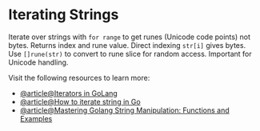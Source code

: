 # Iterating Strings

Iterate over strings with `for range` to get runes (Unicode code points) not bytes. Returns index and rune value. Direct indexing `str[i]` gives bytes. Use `[]rune(str)` to convert to rune slice for random access. Important for Unicode handling.

Visit the following resources to learn more:

- [@article@Iterators in GoLang](https://blog.alexoglou.com/posts/iterators-golang/)
- [@article@How to iterate string in Go](https://labex.io/tutorials/go-how-to-iterate-string-in-go-446115)
- [@article@Mastering Golang String Manipulation: Functions and Examples](https://learngolanguage.com/mastering-golang-string-manipulation-essential-functions-and-techniques-for-2024/)